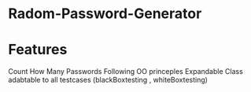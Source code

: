 # Radom-Password-Generator

# Features
  Count How Many Passwords
  Following OO princeples
  Expandable Class 
  adabtable to all testcases (blackBoxtesting , whiteBoxtesting)
  
